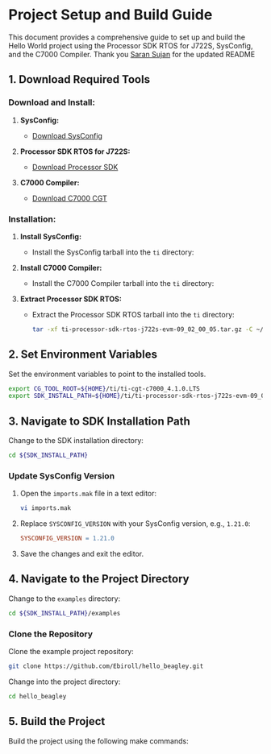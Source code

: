 # Project Setup and Build Guide
This document provides a comprehensive guide to set up and build the Hello World project using the Processor SDK RTOS for J722S, SysConfig, and the C7000 Compiler.
Thank you [Saran Sujan](https://github.com/touchhowling) for the updated README   

## 1. Download Required Tools

### Download and Install:

1. **SysConfig:**
   - [Download SysConfig](https://www.ti.com/tool/download/SYSCONFIG)

2. **Processor SDK RTOS for J722S:**
   - [Download Processor SDK](https://www.ti.com/tool/PROCESSOR-SDK-J722S)

3. **C7000 Compiler:**
   - [Download C7000 CGT](https://www.ti.com/tool/C7000-CGT)

### Installation:

1. **Install SysConfig:**
   - Install the SysConfig tarball into the `ti` directory:

2. **Install C7000 Compiler:**
   - Install the C7000 Compiler tarball into the `ti` directory:

3. **Extract Processor SDK RTOS:**
   - Extract the Processor SDK RTOS tarball into the `ti` directory:

     ```sh
     tar -xf ti-processor-sdk-rtos-j722s-evm-09_02_00_05.tar.gz -C ~/ti
     ```

## 2. Set Environment Variables

Set the environment variables to point to the installed tools.
```sh
export CG_TOOL_ROOT=${HOME}/ti/ti-cgt-c7000_4.1.0.LTS
export SDK_INSTALL_PATH=${HOME}/ti/ti-processor-sdk-rtos-j722s-evm-09_02_00_05/mcu_plus_sdk_j722s_09_02_00_59
```


## 3. Navigate to SDK Installation Path

Change to the SDK installation directory:

```sh
cd ${SDK_INSTALL_PATH}
```

### Update SysConfig Version

1. Open the `imports.mak` file in a text editor:

   ```sh
   vi imports.mak
   ```

2. Replace `SYSCONFIG_VERSION` with your SysConfig version, e.g., `1.21.0`:

   ```makefile
   SYSCONFIG_VERSION = 1.21.0
   ```

3. Save the changes and exit the editor.

## 4. Navigate to the Project Directory

Change to the `examples` directory:

```sh
cd ${SDK_INSTALL_PATH}/examples
```

### Clone the Repository

Clone the example project repository:

```sh
git clone https://github.com/Ebiroll/hello_beagley.git
```

Change into the project directory:

```sh
cd hello_beagley
```

## 5. Build the Project

Build the project using the following make commands:

```sh
